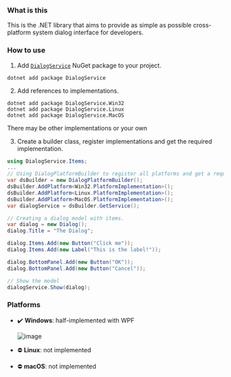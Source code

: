 ### What is this
This is the .NET library that aims to provide as simple as possible cross-platform system dialog interface for developers. 

### How to use
1. Add [``DialogService``](https://www.nuget.org/packages/DialogService/) NuGet package to your project.

```
dotnet add package DialogService
```

2. Add references to implementations. 

```
dotnet add package DialogService.Win32
dotnet add package DialogService.Linux
dotnet add package DialogService.MacOS
```

There may be other implementations or your own

3. Create a builder class, register implementations and get the required implementation.

```csharp
using DialogService.Items;
...
// Using DialogPlatformBuilder to register all platforms and get a required one.
var dsBuilder = new DialogPlatformBuilder();
dsBuilder.AddPlatform<Win32.PlatformImplementation>();
dsBuilder.AddPlatform<Linux.PlatformImplementation>();
dsBuilder.AddPlatform<MacOS.PlatformImplementation>();
var dialogService = dsBuilder.GetService();

// Creating a dialog model with items.
var dialog = new Dialog();
dialog.Title = "The Dialog";

dialog.Items.Add(new Button("Click me"));
dialog.Items.Add(new Label("This is the label!"));

dialog.BottomPanel.Add(new Button("OK"));
dialog.BottomPanel.Add(new Button("Cancel"));

// Show the model
dialogService.Show(dialog);
```

### Platforms
 - ✔️ **Windows**: half-implemented with WPF
 
   ![image](https://user-images.githubusercontent.com/25367511/80859811-2dbdee00-8c6c-11ea-8ecc-558f96a3f692.png)
   
 - ⛔ **Linux**: not implemented
 - ⛔ **macOS**: not implemented

